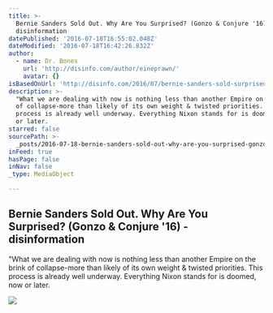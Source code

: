 ```yaml
---
title: >-
  Bernie Sanders Sold Out. Why Are You Surprised? (Gonzo & Conjure '16) -
  disinformation
datePublished: '2016-07-18T16:55:02.048Z'
dateModified: '2016-07-18T16:42:26.832Z'
author:
  - name: Dr. Bones
    url: 'http://disinfo.com/author/eineprawn/'
    avatar: {}
isBasedOnUrl: 'http://disinfo.com/2016/07/bernie-sanders-sold-surprised-gonzo-conjure-16/'
description: >-
  "What we are dealing with now is nothing less than another Empire on the brink
  of collapse-more than likely of its own weight & twisted priorities. This
  process is already well underway. Everything Nixon stands for is doomed, now
  or later.
starred: false
sourcePath: >-
  _posts/2016-07-18-bernie-sanders-sold-out-why-are-you-surprised-gonzo-and-con.md
inFeed: true
hasPage: false
inNav: false
_type: MediaObject

---
```

<article style=""><h1>Bernie Sanders Sold Out. Why Are You Surprised? (Gonzo &amp; Conjure '16) - disinformation</h1><p>"What we are dealing with now is nothing less than another Empire on the brink of collapse-more than likely of its own weight &amp; twisted priorities. This process is already well underway. Everything Nixon stands for is doomed, now or later.</p><img src="http://disinfo.com/wp-content/uploads/2016/07/a1-2.png" /></article>